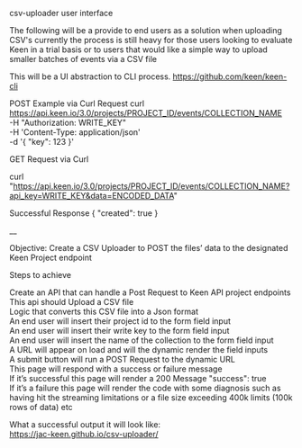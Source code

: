 csv-uploader user interface

The following will be a provide to end users as a solution when uploading CSV's
currently the process is still heavy for those users looking to evaluate Keen in a trial basis
or to users that would like a simple way to upload smaller batches of events via a CSV file

This will be a UI abstraction to CLI process.
https://github.com/keen/keen-cli

POST Example via Curl Request
curl https://api.keen.io/3.0/projects/PROJECT_ID/events/COLLECTION_NAME \
 -H "Authorization: WRITE_KEY" \
 -H 'Content-Type: application/json' \
 -d '{
    "key": 123
    }'

GET Request via Curl

curl "https://api.keen.io/3.0/projects/PROJECT_ID/events/COLLECTION_NAME?api_key=WRITE_KEY&data=ENCODED_DATA"

Successful Response
{
"created": true
}

__

Objective: Create a CSV Uploader to POST the files’ data to the designated Keen Project endpoint

Steps to achieve

Create an API that can handle a Post Request to Keen API project endpoints  
This api should Upload a CSV file  
Logic that converts this CSV file into a Json format  
An end user will insert their project id to the form field input  
An end user will insert their write key to the form field input  
An end user will insert the name of the collection to the form field input  
A URL will appear on load and will the dynamic render the field inputs  
A submit button will run a POST Request to the dynamic URL  
This page will respond with a success or failure message  
If it’s successful this page will render a 200 Message "success": true  
If it’s a failure this page will render the code with some diagnosis such as having hit the streaming   limitations or a file size exceeding 400k limits (100k rows of data) etc  

What a successful output it will look like:  
https://jac-keen.github.io/csv-uploader/
